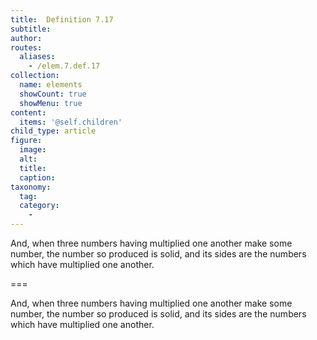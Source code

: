 ```yaml
---
title:  Definition 7.17
subtitle: 
author:
routes:
  aliases:
    - /elem.7.def.17
collection:
  name: elements
  showCount: true
  showMenu: true
content:
  items: '@self.children'
child_type: article
figure:
  image:
  alt:
  title:
  caption:
taxonomy:
  tag:
  category:
    - 
---
```


<p> And, when three numbers having multiplied one another make some number, the number so produced is <hi rend="bold">solid</hi>, and its <hi rend="bold">sides</hi> are the numbers which have multiplied one another.</p>

===

<p> And, when three numbers having multiplied one another make some number, the number so produced is <span class="bold">solid</span>, and its <span class="bold">sides</span> are the numbers which have multiplied one another.</p>
